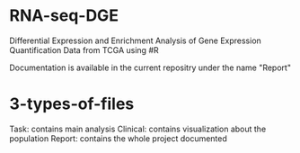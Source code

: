 # RNA-seq-DGE

Differential Expression and Enrichment Analysis of Gene Expression
Quantification Data from TCGA using #R

Documentation is available in the current repositry under the name "Report"

# 3-types-of-files
 
  Task: 
    contains main analysis
  Clinical:
    contains visualization about the population
  Report:
    contains the whole project documented 
